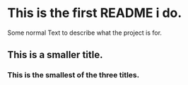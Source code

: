 # This is the first README i do.

Some normal Text to describe what the project is for.

## This is a smaller title.

### This is the smallest of the three titles.
